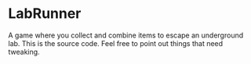 LabRunner
=========

A game where you collect and combine items to escape an underground lab. This is the source code. Feel free to point out things that need tweaking.
